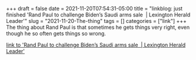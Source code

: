 +++draft = falsedate = 2021-11-20T07:54:31-05:00title = "linkblog: just finished 'Rand Paul to challenge Biden’s Saudi arms sale  | Lexington Herald Leader'"slug = "2021-11-20-The-thing"tags = []categories = ["link"]+++The thing about Rand Paul is that sometimes he gets things very right, even though he so often gets things so wrong. [link to 'Rand Paul to challenge Biden’s Saudi arms sale  | Lexington Herald Leader'](https://www.kentucky.com/news/politics-government/article255939232.html)